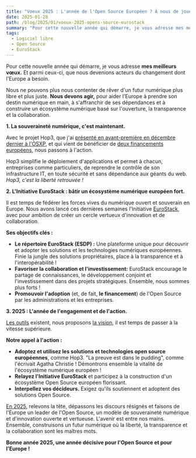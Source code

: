 ```yaml
---
title: "Voeux 2025 : L'année de l'Open Source Européen ? À nous de jouer !"
date: 2025-01-28
path: /blog/2025/01/voeux-2025-opens-source-eurostack
summary: "Pour cette nouvelle année qui démarre, je vous adresse mes meilleurs vœux. Et parmi ceux-ci, que nous devenions acteurs du changement dont l'Europe a besoin. Nous ne pouvons plus nous contenter de rêver d'un futur numérique plus libre et plus juste. Nous devons agir, pour aider l'Europe à prendre son destin numérique en main, à s'affranchir de ses dépendances et à construire un écosystème numérique basé sur l'ouverture, la transparence et la collaboration."
tags:
  - Logiciel libre
  - Open Source
  - EuroStack
---
```


Pour cette nouvelle année qui démarre, je vous adresse **mes meilleurs vœux.** Et parmi ceux-ci, que nous devenions acteurs du changement dont l'Europe a besoin.

Nous ne pouvons plus nous contenter de rêver d'un futur numérique plus libre et plus juste. **Nous devons agir,** pour aider l'Europe à prendre son destin numérique en main, à s'affranchir de ses dépendances et à construire un écosystème numérique basé sur l'ouverture, la transparence et la collaboration.

**1. La souveraineté numérique, c'est maintenant.**

Avec le projet Hop3, que j'ai [présenté en avant-première en décembre dernier à l'OSXP](https://abilian.com/fr/news/presentation-projet-hop3-osxp-2024/), et qui vient de bénéficier de [deux financements européens](https://abilian.com/fr/news/deux-financements-europeens-pour-hop3/), nous passons à l'action.

Hop3 simplifie le déploiement d'applications et permet à chacun, entreprises comme particuliers, de reprendre le contrôle de son infrastructure IT, en toute sécurité et sans dépendance aux géants du web. *Hop3, c'est la liberté retrouvée !*

**2. L'Initiative EuroStack : bâtir un écosystème numérique européen fort.**

Il est temps de fédérer les forces vives du numérique ouvert et souverain en Europe. Nous avons lancé ces dernières semaines l'Initiative [EuroStack](https://euro-stack.com/), avec pour ambition de créer un cercle vertueux d'innovation et de collaboration.

**Ses objectifs clés :**

*  **Le répertoire EuroStack (ESDP) :** Une plateforme unique pour découvrir et adopter les solutions et les technologies numériques européennes. Finie la jungle des solutions propriétaires, place à la transparence et à l'interopérabilité !
* **Favoriser la collaboration et l'investissement:** EuroStack encourage le partage de connaissances, le développement conjoint et l'investissement dans des projets stratégiques. Ensemble, nous sommes plus forts !
* **Promouvoir l'adoption** (et, de fait, **le financement**) de l'Open Source par les administrations et les entreprises.

**3. 2025 : L'année de l'engagement et de l'action.**

[Les outils](https://euro-stack.com/) existent, nous proposons [la vision](https://euro-stack.com/pages/vision), il est temps de passer à la vitesse supérieure.

**Notre appel à l'action :**

*   **Adoptez et utilisez les solutions et technologies open source européennes**, comme Hop3. "La preuve est dans le pudding", comme l'écrivait Agatha Christie ! Démontrons ensemble la vitalité de l'écosystème numérique européen !
*   **Relayez l'Initiative EuroStack** et participez à la construction d'un écosystème Open Source européen florissant.
*   **Interpellez vos décideurs.** Exigez qu'ils soutiennent et adoptent des solutions Open Source.

[En 2025](https://euro-stack.com/blog/2025/1/2025-predictions), relevons la tête, dépassons les discours résignés et faisons de l'Europe un leader de l'Open Source, un modèle de souveraineté numérique et d'innovation ouverte et vertueuse. L'avenir est entre nos mains. Ensemble, construisons un futur numérique où la liberté, la transparence et la collaboration sont les maîtres mots.

**Bonne année 2025, une année décisive pour l'Open Source et pour l'Europe !**

